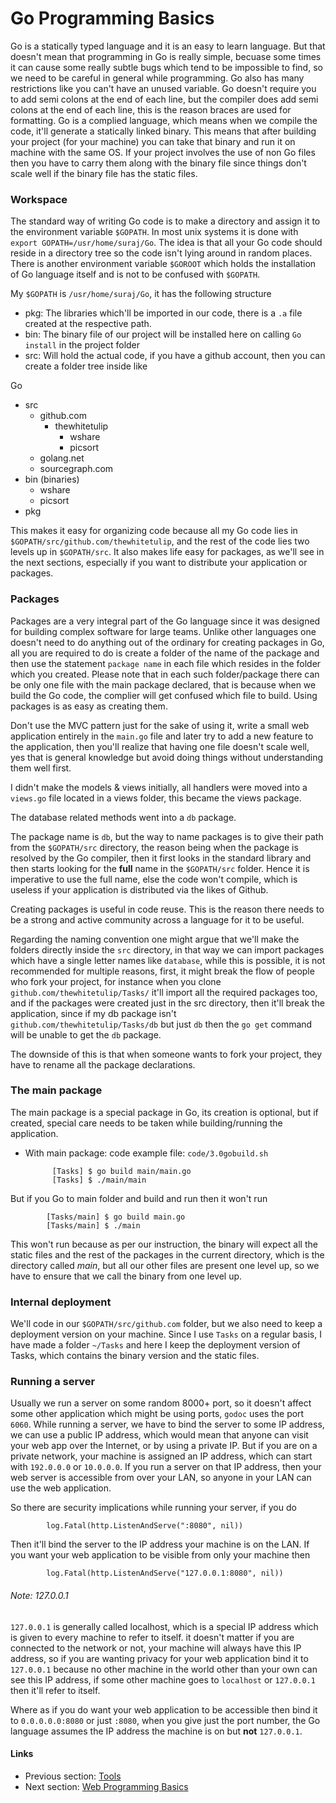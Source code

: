 # Go Programming Basics

Go is a statically typed language and it is an easy to learn language. But that doesn't mean that programming in Go is really simple, becuase
some times it can cause some really subtle bugs which tend to be impossible to find, so we need to be careful in general while programming. Go also
has many restrictions like you can't have an unused variable. Go doesn't require you to add semi colons at the end of each line, but the compiler does
add semi colons at the end of each line, this is the reason braces are used for formatting. Go is a complied language, which means when we compile the code, it'll generate a 
statically linked binary. This means that after building your project (for your machine) you can take that binary and run it on machine with the same OS.
If your project involves the use of non Go files then you have to carry them along with the binary file since things don't scale well if the binary file has the
static files.

### Workspace

The standard way of writing Go code is to make a directory and assign it to the environment variable `$GOPATH`. In most unix systems it is done with
`export GOPATH=/usr/home/suraj/Go`. The idea is that all your Go code should reside in a directory tree so the code isn't lying around in random places.
There is another environment variable `$GOROOT` which holds the installation of Go language itself and is not to be confused with `$GOPATH`. 

My `$GOPATH` is ``/usr/home/suraj/Go``, it has the following structure
- pkg: The libraries which'll be imported in our code, there is a `.a` file created at the respective path.
- bin: The binary file of our project will be installed here on calling `Go install` in the project folder
- src: Will hold the actual code, if you have a github account, then you can create a folder tree inside like

Go
- src
	- github.com
		- thewhitetulip
			- wshare
			- picsort
	- golang.net
	- sourcegraph.com
- bin (binaries)
	- wshare 
	- picsort
- pkg

This makes it easy for organizing code because all my Go code lies in `$GOPATH/src/github.com/thewhitetulip`, and the rest of the code lies two levels up in 
`$GOPATH/src`. It also makes life easy for packages, as we'll see in the next sections, especially if you want to distribute your application or packages.

### Packages

Packages are a very integral part of the Go language since it was designed for building complex software for large teams. Unlike other languages one doesn't need to
do anything out of the ordinary for creating packages in Go, all you are required to do is create a folder of the name of the package and then use the statement
`package name` in each file which resides in the folder which you created. Please note that in each such folder/package there can be only one file with the main package 
declared, that is because when we build the Go code, the complier will get confused which file to build. Using packages is as easy as creating them. 

Don't use the MVC pattern just for the sake of using it, write a small web application entirely in the `main.go` file and later try to add a new feature to the application,
then you'll realize that having one file doesn't scale well, yes that is general knowledge but avoid doing things without understanding them well first.  

I didn't make the models & views initially, all handlers were moved into a `views.go` file located in a views folder, this became the views package. 

The database related methods went into a `db` package. 

The package name is `db`, but the way to name packages is to give their path from the `$GOPATH/src` directory, the reason being when the package is resolved 
by the Go compiler, then it first looks in the standard library and then starts looking for the **full** name in the `$GOPATH/src` folder. Hence it
is imperative to use the full name, else the code won't compile, which is useless if your application is distributed via the likes of Github.
 
Creating packages is useful in code reuse. This is the reason there needs to be a strong and active community across a language for it to be useful. 

Regarding the naming convention one might argue that we'll make the folders directly inside the `src` directory, in that way we can import packages
which have a single letter names like `database`, while this is possible, it is not recommended for multiple reasons, first, it might break
the flow of people who fork your project, for instance when you clone `github.com/thewhitetulip/Tasks/` it'll import all the required packages too, and 
if the packages were created just in the src directory, then it'll break the application, since if my db package isn't `github.com/thewhitetulip/Tasks/db` but just `db`
then the `go get` command will be unable to get the `db` package.

The downside of this is that when someone wants to fork your project, they have to rename all the package declarations.

### The main package

The main package is a special package in Go, its creation is optional, but if created, special care needs to be taken while building/running the application.

- With main package:
code example file: `code/3.0gobuild.sh`
			
			[Tasks] $ go build main/main.go
			[Tasks] $ ./main/main

But if you Go to main folder and build and run then it won't run

			[Tasks/main] $ go build main.go
			[Tasks/main] $ ./main

This won't run because as per our instruction, the binary will expect all the static files and the rest of the packages in the current directory,
which is the directory called *main*, but all our other files are present one level up, so we have to ensure that we call the binary from one level up.

### Internal deployment

We'll code in our `$GOPATH/src/github.com` folder, but we also need to keep a deployment version on your machine. Since I use `Tasks` on a regular basis, I have made
a folder `~/Tasks` and here I keep the deployment version of Tasks, which contains the binary version and the static files.

### Running a server

Usually we run a server on some random 8000+ port, so it doesn't affect some other application which might be using ports, `godoc` uses the port `6060`.
While running a server, we have to bind the server to some IP address, we can use a public IP address, which would mean that anyone can visit your web app over
the Internet, or by using a private IP. But if you are on a private network, your machine is assigned an IP address, which can start with `192.0.0.0` or `10.0.0.0`. If
you run a server on that IP address, then your web server is accessible from over your LAN, so anyone in your LAN can use the web application.

So there are security implications while running your server, if you do

			log.Fatal(http.ListenAndServe(":8080", nil))

Then it'll bind the server to the IP address your machine is on the LAN. If you want your web application to be visible from only your machine then 

			log.Fatal(http.ListenAndServe("127.0.0.1:8080", nil))

###### Note: 127.0.0.1

`127.0.0.1` is generally called localhost, which is a special IP address which is given to every machine to refer to itself. it doesn't matter if you are 
connected to the network or not, your machine will always have this IP address, so if you are wanting privacy for your web application bind it to `127.0.0.1` because
no other machine in the world other than your own can see this IP address, if some other machine goes to `localhost` or `127.0.0.1` then it'll refer to itself.

Where as if you do want your web application to be accessible then bind it to `0.0.0.0.0:8080` or just `:8080`, when you give just the port number, the Go language
assumes the IP address the machine is on but **not** `127.0.0.1`. 
  

#### Links

- Previous section: [Tools](0.1tools.md)
- Next section: [Web Programming Basics](1.1servers.md)   